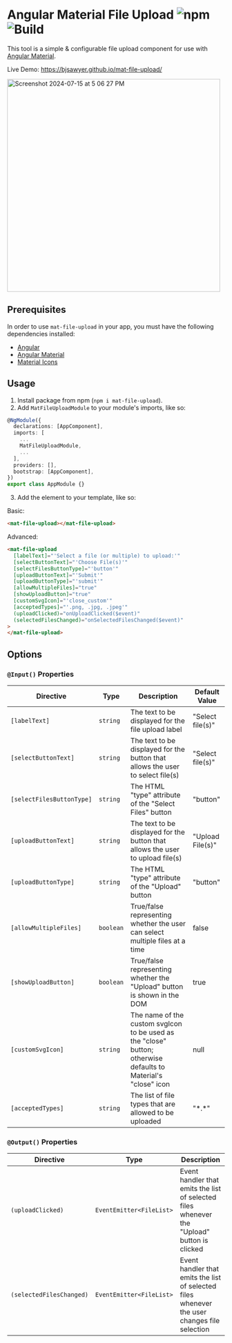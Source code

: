 # Angular Material File Upload ![npm](https://img.shields.io/npm/v/mat-file-upload) ![Build](https://img.shields.io/github/actions/workflow/status/bjsawyer/mat-file-upload/deploy.yml)


This tool is a simple & configurable file upload component for use with [Angular Material](https://material.angular.io/).

Live Demo: https://bjsawyer.github.io/mat-file-upload/

<img width="493" alt="Screenshot 2024-07-15 at 5 06 27 PM" src="https://github.com/user-attachments/assets/aa8deb75-8f93-47ef-abcd-42f9b2ede008">

## Prerequisites

In order to use `mat-file-upload` in your app, you must have the following dependencies installed:

- [Angular](https://angular.io/)
- [Angular Material](https://material.angular.io/)
- [Material Icons](https://material.angular.io/guide/getting-started#step-6-optional-add-material-icons)

## Usage

1. Install package from npm (`npm i mat-file-upload`).
2. Add `MatFileUploadModule` to your module's imports, like so:

```typescript
@NgModule({
  declarations: [AppComponent],
  imports: [
    ...
    MatFileUploadModule,
    ...
  ],
  providers: [],
  bootstrap: [AppComponent],
})
export class AppModule {}
```

3. Add the element to your template, like so:

Basic:

<!-- prettier-ignore -->
```html
<mat-file-upload></mat-file-upload>
```

Advanced:

<!-- prettier-ignore -->
```html
<mat-file-upload
  [labelText]="'Select a file (or multiple) to upload:'"
  [selectButtonText]="'Choose File(s)'"
  [selectFilesButtonType]="'button'"
  [uploadButtonText]="'Submit'"
  [uploadButtonType]="'submit'"
  [allowMultipleFiles]="true"
  [showUploadButton]="true"
  [customSvgIcon]="'close_custom'"
  [acceptedTypes]="'.png, .jpg, .jpeg'"
  (uploadClicked)="onUploadClicked($event)"
  (selectedFilesChanged)="onSelectedFilesChanged($event)"
>
</mat-file-upload>
```

## Options

### `@Input()` Properties

| Directive                 | Type      | Description                                                                                                    | Default Value    |
| ------------------------- | --------- | -------------------------------------------------------------------------------------------------------------- | ---------------- |
| `[labelText]`             | `string`  | The text to be displayed for the file upload label                                                             | "Select file(s)" |
| `[selectButtonText]`      | `string`  | The text to be displayed for the button that allows the user to select file(s)                                 | "Select file(s)" |
| `[selectFilesButtonType]` | `string`  | The HTML "type" attribute of the "Select Files" button                                                         | "button"         |
| `[uploadButtonText]`      | `string`  | The text to be displayed for the button that allows the user to upload file(s)                                 | "Upload File(s)" |
| `[uploadButtonType]`      | `string`  | The HTML "type" attribute of the "Upload" button                                                               | "button"         |
| `[allowMultipleFiles]`    | `boolean` | True/false representing whether the user can select multiple files at a time                                   | false            |
| `[showUploadButton]`      | `boolean` | True/false representing whether the "Upload" button is shown in the DOM                                        | true             |
| `[customSvgIcon]`         | `string`  | The name of the custom svgIcon to be used as the "close" button; otherwise defaults to Material's "close" icon | null             |
| `[acceptedTypes]`         | `string`  | The list of file types that are allowed to be uploaded                                                         | "\*.\*"          |

### `@Output()` Properties

| Directive                | Type                     | Description                                                                                  |
| ------------------------ | ------------------------ | -------------------------------------------------------------------------------------------- |
| `(uploadClicked)`        | `EventEmitter<FileList>` | Event handler that emits the list of selected files whenever the "Upload" button is clicked  |
| `(selectedFilesChanged)` | `EventEmitter<FileList>` | Event handler that emits the list of selected files whenever the user changes file selection |
